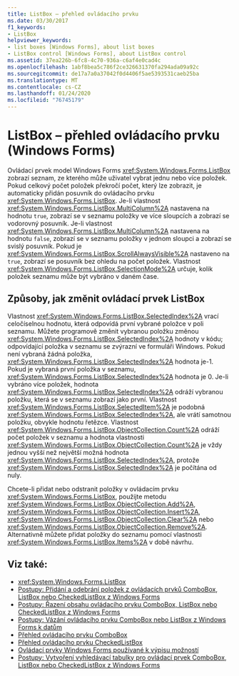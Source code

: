 ```yaml
---
title: ListBox – přehled ovládacího prvku
ms.date: 03/30/2017
f1_keywords:
- ListBox
helpviewer_keywords:
- list boxes [Windows Forms], about list boxes
- ListBox control [Windows Forms], about ListBox control
ms.assetid: 37ea226b-6fc8-4c70-936a-c6af4e0cad4c
ms.openlocfilehash: 1abf8bea5c786f2ce326631370fa294ada09a92c
ms.sourcegitcommit: de17a7a0a37042f0d4406f5ae5393531caeb25ba
ms.translationtype: MT
ms.contentlocale: cs-CZ
ms.lasthandoff: 01/24/2020
ms.locfileid: "76745179"
---
```

# <a name="listbox-control-overview-windows-forms"></a>ListBox – přehled ovládacího prvku (Windows Forms)
Ovládací prvek model Windows Forms <xref:System.Windows.Forms.ListBox> zobrazí seznam, ze kterého může uživatel vybrat jednu nebo více položek. Pokud celkový počet položek překročí počet, který lze zobrazit, je automaticky přidán posuvník do ovládacího prvku <xref:System.Windows.Forms.ListBox>. Je-li vlastnost <xref:System.Windows.Forms.ListBox.MultiColumn%2A> nastavena na hodnotu `true`, zobrazí se v seznamu položky ve více sloupcích a zobrazí se vodorovný posuvník. Je-li vlastnost <xref:System.Windows.Forms.ListBox.MultiColumn%2A> nastavena na hodnotu `false`, zobrazí se v seznamu položky v jednom sloupci a zobrazí se svislý posuvník. Pokud je <xref:System.Windows.Forms.ListBox.ScrollAlwaysVisible%2A> nastaveno na `true`, zobrazí se posuvník bez ohledu na počet položek. Vlastnost <xref:System.Windows.Forms.ListBox.SelectionMode%2A> určuje, kolik položek seznamu může být vybráno v daném čase.  
  
## <a name="ways-to-change-the-listbox-control"></a>Způsoby, jak změnit ovládací prvek ListBox  
 Vlastnost <xref:System.Windows.Forms.ListBox.SelectedIndex%2A> vrací celočíselnou hodnotu, která odpovídá první vybrané položce v poli seznamu. Můžete programově změnit vybranou položku změnou <xref:System.Windows.Forms.ListBox.SelectedIndex%2A> hodnoty v kódu; odpovídající položka v seznamu se zvýrazní ve formuláři Windows. Pokud není vybraná žádná položka, <xref:System.Windows.Forms.ListBox.SelectedIndex%2A> hodnota je-1. Pokud je vybraná první položka v seznamu, <xref:System.Windows.Forms.ListBox.SelectedIndex%2A> hodnota je 0. Je-li vybráno více položek, hodnota <xref:System.Windows.Forms.ListBox.SelectedIndex%2A> odráží vybranou položku, která se v seznamu zobrazí jako první. Vlastnost <xref:System.Windows.Forms.ListBox.SelectedItem%2A> je podobná <xref:System.Windows.Forms.ListBox.SelectedIndex%2A>, ale vrátí samotnou položku, obvykle hodnotu řetězce. Vlastnost <xref:System.Windows.Forms.ListBox.ObjectCollection.Count%2A> odráží počet položek v seznamu a hodnota vlastnosti <xref:System.Windows.Forms.ListBox.ObjectCollection.Count%2A> je vždy jednou vyšší než největší možná hodnota <xref:System.Windows.Forms.ListBox.SelectedIndex%2A>, protože <xref:System.Windows.Forms.ListBox.SelectedIndex%2A> je počítána od nuly.  
  
 Chcete-li přidat nebo odstranit položky v ovládacím prvku <xref:System.Windows.Forms.ListBox>, použijte metodu <xref:System.Windows.Forms.ListBox.ObjectCollection.Add%2A>, <xref:System.Windows.Forms.ListBox.ObjectCollection.Insert%2A>, <xref:System.Windows.Forms.ListBox.ObjectCollection.Clear%2A> nebo <xref:System.Windows.Forms.ListBox.ObjectCollection.Remove%2A>. Alternativně můžete přidat položky do seznamu pomocí vlastnosti <xref:System.Windows.Forms.ListBox.Items%2A> v době návrhu.  
  
## <a name="see-also"></a>Viz také:

- <xref:System.Windows.Forms.ListBox>
- [Postupy: Přidání a odebrání položek z ovládacích prvků ComboBox, ListBox nebo CheckedListBox z Windows Forms](add-and-remove-items-from-a-wf-combobox.md)
- [Postupy: Řazení obsahu ovládacího prvku ComboBox, ListBox nebo CheckedListBox z Windows Forms](sort-the-contents-of-a-wf-combobox-listbox-or-checkedlistbox-control.md)
- [Postupy: Vázání ovládacího prvku ComboBox nebo ListBox z Windows Forms k datům](how-to-bind-a-windows-forms-combobox-or-listbox-control-to-data.md)
- [Přehled ovládacího prvku ComboBox](combobox-control-overview-windows-forms.md)
- [Přehled ovládacího prvku CheckedListBox](checkedlistbox-control-overview-windows-forms.md)
- [Ovládací prvky Windows Forms používané k výpisu možností](windows-forms-controls-used-to-list-options.md)
- [Postupy: Vytvoření vyhledávací tabulky pro ovládací prvek ComboBox, ListBox nebo CheckedListBox z Windows Forms](create-a-lookup-table-for-a-wf-combobox-listbox.md)
